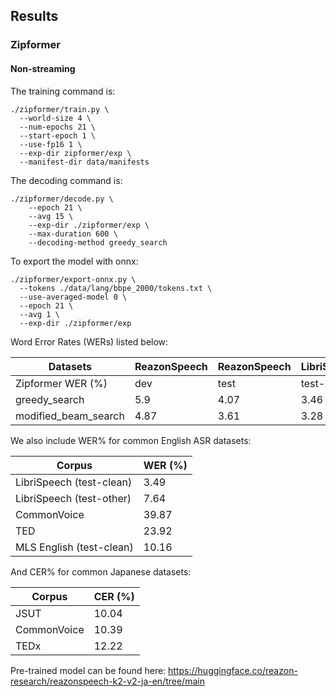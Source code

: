 ## Results

### Zipformer

#### Non-streaming

The training command is:

```shell
./zipformer/train.py \
  --world-size 4 \
  --num-epochs 21 \
  --start-epoch 1 \
  --use-fp16 1 \
  --exp-dir zipformer/exp \
  --manifest-dir data/manifests
```

The decoding command is:

```shell
./zipformer/decode.py \
    --epoch 21 \
    --avg 15 \
    --exp-dir ./zipformer/exp \
    --max-duration 600 \
    --decoding-method greedy_search
```

To export the model with onnx:

```shell
./zipformer/export-onnx.py \
  --tokens ./data/lang/bbpe_2000/tokens.txt \
  --use-averaged-model 0 \
  --epoch 21 \
  --avg 1 \
  --exp-dir ./zipformer/exp
```

Word Error Rates (WERs) listed below:

|       Datasets       | ReazonSpeech |  ReazonSpeech |     LibriSpeech    |    LibriSpeech    |
|----------------------|--------------|---------------|--------------------|-------------------|
|   Zipformer WER (%)  |     dev      |     test      |     test-clean     |    test-other     |
|     greedy_search    |     5.9      |     4.07      |        3.46        |       8.35        |
| modified_beam_search |    4.87      |     3.61      |        3.28        |       8.07        |



We also include WER% for common English ASR datasets:

| Corpus                       | WER (%) |
|-----------------------------|---------|
| LibriSpeech (test-clean)    | 3.49    |
| LibriSpeech (test-other)    | 7.64    |
| CommonVoice                 | 39.87   |
| TED                         | 23.92   |
| MLS English (test-clean)    | 10.16   |


And CER% for common Japanese datasets:

| Corpus        | CER (%) |
|---------------|---------|
| JSUT          | 10.04   |
| CommonVoice   | 10.39   |
| TEDx          | 12.22   |


Pre-trained model can be found here: https://huggingface.co/reazon-research/reazonspeech-k2-v2-ja-en/tree/main

